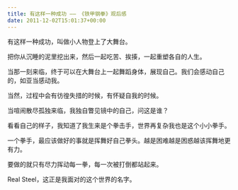 ```yaml
---
title: 有这样一种成功 —— 《铁甲钢拳》观后感
date: 2011-12-02T15:01:37+00:00
---
```

有这样一种成功，叫做小人物登上了大舞台。

把你从沉睡的泥里挖出来，然后一起吃苦、挨揍，一起重塑各自的人生。

当那一刻来临，终于可以在大舞台上一起舞蹈身体，展现自己。我们会感动自己的，如亚当感动我。



当然，过程中会有彷徨失措的时候，有怀疑自我的时候。

当喧闹散尽孤独来临，我独自瞥见镜中的自己，问这是谁？



看看自己的样子，我知道了我生来是个拳击手，世界再复杂我也是这个小小拳手。

一个拳手，最应该做好的事就是挥舞好自己拳头。越是困难越是困惑越该挥舞地更有力。

要做的就只有尽力挥动每一拳，每一次被打倒都站起来。

Real Steel，这正是我面对的这个世界的名字。

